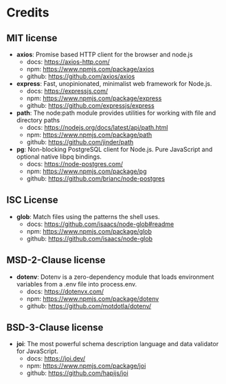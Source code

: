 # Credits

## MIT license
- **axios**: Promise based HTTP client for the browser and node.js
  - docs: https://axios-http.com/
  - npm: https://www.npmjs.com/package/axios
  - github: https://github.com/axios/axios
- **express**: Fast, unopinionated, minimalist web framework for Node.js.
  - docs: https://expressjs.com/
  - npm: https://www.npmjs.com/package/express
  - github: https://github.com/expressjs/express
- **path**: The node:path module provides utilities for working with file and directory paths
  - docs: https://nodejs.org/docs/latest/api/path.html
  - npm: https://www.npmjs.com/package/path
  - github: https://github.com/jinder/path
- **pg**: Non-blocking PostgreSQL client for Node.js. Pure JavaScript and optional native libpq bindings.
  - docs: https://node-postgres.com/
  - npm: https://www.npmjs.com/package/pg
  - github: https://github.com/brianc/node-postgres

## ISC License
- **glob**: Match files using the patterns the shell uses.
  - docs: https://github.com/isaacs/node-glob#readme
  - npm: https://www.npmjs.com/package/glob
  - github: https://github.com/isaacs/node-glob

## MSD-2-Clause license
- **dotenv**: Dotenv is a zero-dependency module that loads environment variables from a .env file into process.env.
  - docs: https://dotenvx.com/
  - npm: https://www.npmjs.com/package/dotenv
  - github: https://github.com/motdotla/dotenv/

## BSD-3-Clause license
- **joi**: The most powerful schema description language and data validator for JavaScript.
  - docs: https://joi.dev/
  - npm: https://www.npmjs.com/package/joi
  - github: https://github.com/hapijs/joi